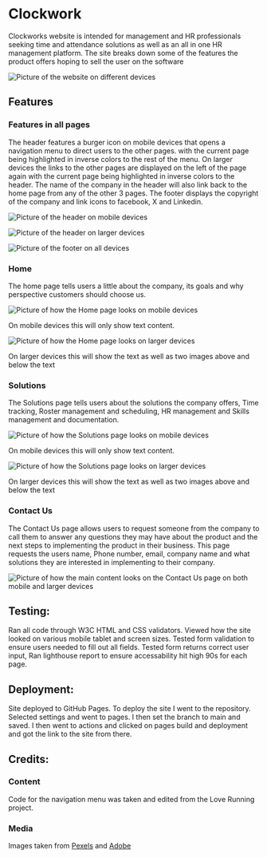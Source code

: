 # Clockwork 

Clockworks website is intended for management and HR professionals seeking time and attendance solutions as well as an all in one HR management platform. 
The site breaks down some of the features the product offers hoping to sell the user on the software

![Picture of the website on different devices](/assets/images/responsivedesign.JPG)

## Features

### Features in all pages
The header features a burger icon on mobile devices that opens a navigation menu to direct users to the other pages. with the current page being highlighted in inverse colors to the rest of the menu.
On larger devices the links to the other pages are displayed on the left of the page again with the current page being highlighted in inverse colors to the header. 
The name of the company in the header will also link back to the home page from any of the other 3 pages. 
The footer displays the copyright of the company and link icons to facebook, X and Linkedin.

![Picture of the header on mobile devices](/assets/images/mobileheader.JPG)

![Picture of the header on larger devices](/assets/images/largeheader.JPG)

![Picture of the footer on all devices](/assets/images/footer.JPG)


### Home 
The home page tells users a little about the company, its goals and why perspective customers should choose us. 

![Picture of how the Home page looks on mobile devices](/assets/images/Mhome.JPG)

On mobile devices this will only show text content.

![Picture of how the Home page looks on larger devices](/assets/images/Thome.JPG)

On larger devices this will show the text as well as two images above and below the text

### Solutions
The Solutions page tells users about the solutions the company offers, Time tracking, Roster management and scheduling, HR management and Skills management and documentation. 

![Picture of how the Solutions page looks on mobile devices](/assets/images/Msolutions.JPG)

On mobile devices this will only show text content.

![Picture of how the Solutions page looks on larger devices](/assets/images/Tsolutions.JPG)

On larger devices this will show the text as well as two images above and below the text

### Contact Us
The Contact Us page allows users to request someone from the company to call them to answer any questions they may have about the product and the next steps to implementing the product in their business.
This page requests the users name, Phone number, email, company name and what solutions they are interested in implementing to their company.  

![Picture of how the main content looks on the Contact Us page on both mobile and larger devices](/assets/images/Mcontact.JPG)

## Testing: 
Ran all code through W3C HTML and CSS validators. 
Viewed how the site looked on various mobile tablet and screen sizes. 
Tested form validation to ensure users needed to fill out all fields. 
Tested form returns correct user input, 
Ran lighthouse report to ensure accessability hit high 90s for each page. 

## Deployment: 
Site deployed to GitHub Pages. 
To deploy the site I went to the repository. 
Selected settings and went to pages. 
I then set the branch to main and saved. 
I then went to actions and clicked on pages build and deployment and got the link to the site from there. 

## Credits: 
### Content
Code for the navigation menu was taken and edited from the Love Running project. 

### Media 
Images taken from [Pexels](https://www.pexels.com/) and [Adobe](https://stock.adobe.com/ie/)